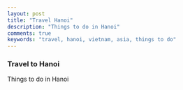 ```yaml
---
layout: post
title: "Travel Hanoi"
description: "Things to do in Hanoi"
comments: true
keywords: "travel, hanoi, vietnam, asia, things to do"
---
```


### Travel to Hanoi

Things to do in Hanoi